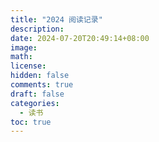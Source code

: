 ```yaml
---
title: "2024 阅读记录"
description:
date: 2024-07-20T20:49:14+08:00
image:
math:
license:
hidden: false
comments: true
draft: false
categories:
  - 读书
toc: true
---
```

